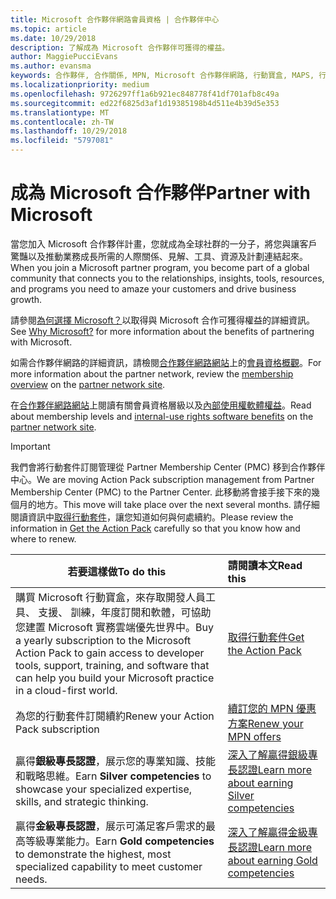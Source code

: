 ```yaml
---
title: Microsoft 合作夥伴網路會員資格 | 合作夥伴中心
ms.topic: article
ms.date: 10/29/2018
description: 了解成為 Microsoft 合作夥伴可獲得的權益。
author: MaggiePucciEvans
ms.author: evansma
keywords: 合作夥伴, 合作關係, MPN, Microsoft 合作夥伴網路, 行動寶盒, MAPS, 行動寶盒訂閱, 權益, MPN 權益, 會員資格, 銀級, 金級, 專長認證
ms.localizationpriority: medium
ms.openlocfilehash: 9726297ff1a6b921ec848778f41df701afb8c49a
ms.sourcegitcommit: ed22f6825d3af1d19385198b4d511e4b39d5e353
ms.translationtype: MT
ms.contentlocale: zh-TW
ms.lasthandoff: 10/29/2018
ms.locfileid: "5797081"
---
```

# <a name="partner-with-microsoft"></a><span data-ttu-id="2d41e-104">成為 Microsoft 合作夥伴</span><span class="sxs-lookup"><span data-stu-id="2d41e-104">Partner with Microsoft</span></span>

<span data-ttu-id="2d41e-105">當您加入 Microsoft 合作夥伴計畫，您就成為全球社群的一分子，將您與讓客戶驚豔以及推動業務成長所需的人際關係、見解、工具、資源及計劃連結起來。</span><span class="sxs-lookup"><span data-stu-id="2d41e-105">When you join a Microsoft partner program, you become part of a global community that connects you to the relationships, insights, tools, resources, and programs you need to amaze your customers and drive business growth.</span></span> 

<span data-ttu-id="2d41e-106">請參閱[為何選擇 Microsoft？](https://partner.microsoft.com/business-opportunities/why-microsoft)以取得與 Microsoft 合作可獲得權益的詳細資訊。</span><span class="sxs-lookup"><span data-stu-id="2d41e-106">See [Why Microsoft?](https://partner.microsoft.com/business-opportunities/why-microsoft) for more information about the benefits of partnering with Microsoft.</span></span> 

<span data-ttu-id="2d41e-107">如需合作夥伴網路的詳細資訊，請檢閱[合作夥伴網路網站](https://partner.microsoft.com)上的[會員資格概觀](https://partner.microsoft.com/membership)。</span><span class="sxs-lookup"><span data-stu-id="2d41e-107">For more information about the partner network, review the [membership overview](https://partner.microsoft.com/membership) on the [partner network site](https://partner.microsoft.com).</span></span> 

<span data-ttu-id="2d41e-108">在[合作夥伴網路網站](https://partner.microsoft.com)上閱讀有關會員資格層級以及[內部使用權軟體權益](https://partner.microsoft.com/membership/internal-use-software)。</span><span class="sxs-lookup"><span data-stu-id="2d41e-108">Read about membership levels and [internal-use rights software benefits](https://partner.microsoft.com/membership/internal-use-software) on the [partner network site](https://partner.microsoft.com).</span></span> 

>[!IMPORTANT]
><span data-ttu-id="2d41e-109">我們會將行動套件訂閱管理從 Partner Membership Center (PMC) 移到合作夥伴中心。</span><span class="sxs-lookup"><span data-stu-id="2d41e-109">We are moving Action Pack subscription management from Partner Membership Center (PMC) to the Partner Center.</span></span> <span data-ttu-id="2d41e-110">此移動將會接手接下來的幾個月的地方。</span><span class="sxs-lookup"><span data-stu-id="2d41e-110">This move will take place over the next several months.</span></span> <span data-ttu-id="2d41e-111">請仔細閱讀資訊中[取得行動套件](mpn-get-action-pack.md)，讓您知道如何與何處續約。</span><span class="sxs-lookup"><span data-stu-id="2d41e-111">Please review the information in [Get the Action Pack](mpn-get-action-pack.md) carefully so that you know how and where to renew.</span></span>  

|**<span data-ttu-id="2d41e-112">若要這樣做</span><span class="sxs-lookup"><span data-stu-id="2d41e-112">To do this</span></span>**   |**<span data-ttu-id="2d41e-113">請閱讀本文</span><span class="sxs-lookup"><span data-stu-id="2d41e-113">Read this</span></span>**   |
|-----------------|:---------------------------|
|<span data-ttu-id="2d41e-114">購買 Microsoft 行動寶盒，來存取開發人員工具、 支援、 訓練，年度訂閱和軟體，可協助您建置 Microsoft 實務雲端優先世界中。</span><span class="sxs-lookup"><span data-stu-id="2d41e-114">Buy a yearly subscription to the Microsoft Action Pack to gain access to developer tools, support, training, and software that can help you build your Microsoft practice in a cloud-first world.</span></span> | [<span data-ttu-id="2d41e-115">取得行動套件</span><span class="sxs-lookup"><span data-stu-id="2d41e-115">Get the Action Pack</span></span>](mpn-get-action-pack.md)|
|<span data-ttu-id="2d41e-116">為您的行動套件訂閱續約</span><span class="sxs-lookup"><span data-stu-id="2d41e-116">Renew your Action Pack subscription</span></span>   |[<span data-ttu-id="2d41e-117">續訂您的 MPN 優惠方案</span><span class="sxs-lookup"><span data-stu-id="2d41e-117">Renew your MPN offers</span></span>](renew-mpn-offers.md)|
|<span data-ttu-id="2d41e-118">贏得**銀級專長認證**，展示您的專業知識、技能和戰略思維。</span><span class="sxs-lookup"><span data-stu-id="2d41e-118">Earn **Silver competencies** to showcase your specialized expertise, skills, and strategic thinking.</span></span>|[<span data-ttu-id="2d41e-119">深入了解贏得銀級專長認證</span><span class="sxs-lookup"><span data-stu-id="2d41e-119">Learn more about earning Silver competencies</span></span>](https://partner.microsoft.com/membership/competencies)|
|<span data-ttu-id="2d41e-120">贏得**金級專長認證**，展示可滿足客戶需求的最高等級專業能力。</span><span class="sxs-lookup"><span data-stu-id="2d41e-120">Earn **Gold competencies** to demonstrate the highest, most specialized capability to meet customer needs.</span></span> |[<span data-ttu-id="2d41e-121">深入了解贏得金級專長認證</span><span class="sxs-lookup"><span data-stu-id="2d41e-121">Learn more about earning Gold competencies</span></span>](https://partner.microsoft.com/membership/competencies)|




